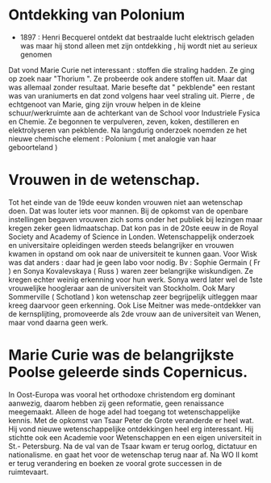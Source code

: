 # Ontdekking van Polonium

- 1897 : Henri Becquerel ontdekt dat bestraalde lucht elektrisch geladen was maar hij stond alleen met zijn ontdekking , hij wordt niet au serieux genomen

Dat vond Marie Curie net interessant : stoffen die straling hadden. Ze ging op zoek naar "Thorium ". Ze probeerde ook andere stoffen uit.
Maar dat was allemaal zonder resultaat.
Marie besefte dat " pekblende" een restant was van uraniumerts en dat zond volgens haar veel straling uit.
Pierre , de echtgenoot van Marie, ging zijn vrouw helpen in de kleine schuur/werkruimte aan de achterkant van de School voor Industriele Fysica en Chemie.
Ze begonnen te verpulveren, zeven, koken, destilleren en elektrolyseren van pekblende.
Na langdurig onderzoek noemden ze het nieuwe chemische element : Polonium ( met analogie van haar geboorteland )

# Vrouwen in de wetenschap.

Tot het einde van de 19de eeuw konden vrouwen niet aan wetenschap doen. Dat was louter iets voor mannen.
Bij de opkomst van de openbare instellingen begaven vrouwen zich soms onder het publiek bij lezingen maar kregen zeker geen lidmaatschap.
Dat kon pas in de 20ste eeuw in de Royal Society and Academy of Science in Londen.
Wetenschappelijk onderzoek en universitaire opleidingen werden steeds belangrijker en vrouwen kwamen in opstand om ook naar de universiteit te kunnen gaan.
Voor Wisk was dat anders : daar had je geen labo voor nodig.
Bv : Sophie Germain ( Fr ) en Sonya Kovalevskaya ( Russ ) waren zeer belangrijke wiskundigen. Ze kregen echter weinig erkenning voor hun werk.
Sonya werd later wel de 1ste vrouwelijke hoogleraar aan de universiteit van Stockholm.
Ook Mary Sommerville ( Schotland ) kon wetenschap zeer begrijpelijk uitleggen maar kreeg daarvoor geen erkenning.
Ook Lise Meitner was mede-ontdekker van de kernsplijting, promoveerde als 2de vrouw aan de universiteit van Wenen, maar vond daarna geen werk.


# Marie Curie was de belangrijkste Poolse geleerde sinds Copernicus.

In Oost-Europa was vooral het orthodoxe christendom erg dominant aanwezig, daarom hebben zij geen reformatie, geen renaissance meegemaakt.
Alleen de hoge adel had toegang tot wetenschappelijke kennis.
Met de opkomst van Tsaar Peter de Grote veranderde er heel wat. Hij vond nieuwe wetenschappelijke ontdekkingen heel erg interessant.
Hij stichtte ook een Academie voor Wetenschappen en een eigen universiteit in St.- Petersburg.
Na de val van de Tsaar kwam er terug oorlog, dictatuur en nationalisme. en gaat het voor de wetenschap terug naar af.
Na WO II komt er terug verandering en boeken ze vooral grote successen in de ruimtevaart.




